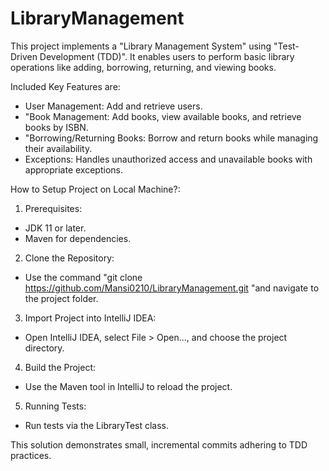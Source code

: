 # LibraryManagement
This project implements a "Library Management System" using "Test-Driven Development (TDD)". It enables users to perform basic library operations like adding, borrowing, returning, and viewing books.

Included Key Features are:
- User Management: Add and retrieve users.
- "Book Management: Add books, view available books, and retrieve books by ISBN.
- "Borrowing/Returning Books: Borrow and return books while managing their availability.
- Exceptions: Handles unauthorized access and unavailable books with appropriate exceptions.

How to Setup Project on Local Machine?:
1. Prerequisites:
  - JDK 11 or later.
  - Maven for dependencies.

2. Clone the Repository:
  - Use the command "git clone https://github.com/Mansi0210/LibraryManagement.git "and navigate to the project folder.

3. Import Project into IntelliJ IDEA:
  - Open IntelliJ IDEA, select File > Open..., and choose the project directory.

4. Build the Project:
  - Use the Maven tool in IntelliJ to reload the project.

5. Running Tests:
  - Run tests via the LibraryTest class.

This solution demonstrates small, incremental commits adhering to TDD practices.
